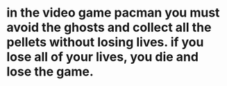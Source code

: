 # in the video game pacman you must avoid the ghosts and collect all the pellets without losing lives. if you lose all of your lives, you die and lose the game.
